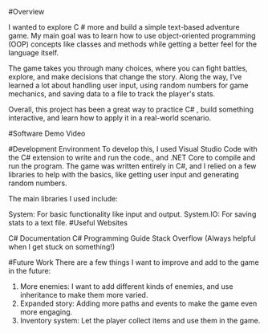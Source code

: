 #Overview

I wanted to explore C # more and build a simple text-based adventure game. My main goal was to learn how to use object-oriented programming (OOP) concepts like classes and methods while getting a better feel for the language itself.

The game takes you through many choices, where you can fight battles, explore, and make decisions that change the story. Along the way, I’ve learned a lot about handling user input, using random numbers for game mechanics, and saving data to a file to track the player's stats.

Overall, this project has been a great way to practice C# , build something interactive, and learn how to apply it in a real-world scenario.

#Software Demo Video

#Development Environment
To develop this, I used Visual Studio Code with the C# extension to write and run the code., and .NET Core to compile and run the program. The game was written entirely in C#, and I relied on a few libraries to help with the basics, like getting user input and generating random numbers.

The main libraries I used include:

System: For basic functionality like input and output.
System.IO: For saving stats to a text file.
#Useful Websites

C# Documentation
C# Programming Guide
Stack Overflow (Always helpful when I get stuck on something!)

#Future Work
There are a few things I want to improve and add to the game in the future:

1. More enemies: I want to add different kinds of enemies, and use inheritance to make them more varied.
2. Expanded story: Adding more paths and events to make the game even more engaging.
3. Inventory system: Let the player collect items and use them in the game.
